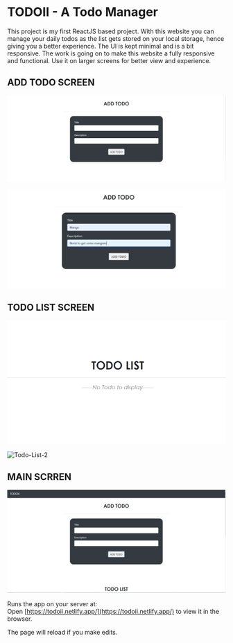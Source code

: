 # TODOII - A Todo Manager

This project is my first ReactJS based project. With this website you can manage your daily todos as the list gets stored on your local storage, hence giving you a better experience. The UI is kept minimal and is a bit responsive. The work is going on to make this website a fully responsive and functional. Use it on larger screens for better view and experience.


## ADD TODO SCREEN
![Add Todo-1](/images/add.PNG)

![Add Todo-2](/images/add2.PNG)


## TODO LIST SCREEN 
![Todo-List-1](/images/list1.PNG)

![Todo-List-2]("/images/list2.PNG")


## MAIN SCRREN 
![Todo](/images/final.PNG)


Runs the app on your server at: <br>
Open [https://todoii.netlify.app/](https://todoii.netlify.app/) to view it in the browser.

The page will reload if you make edits. 
